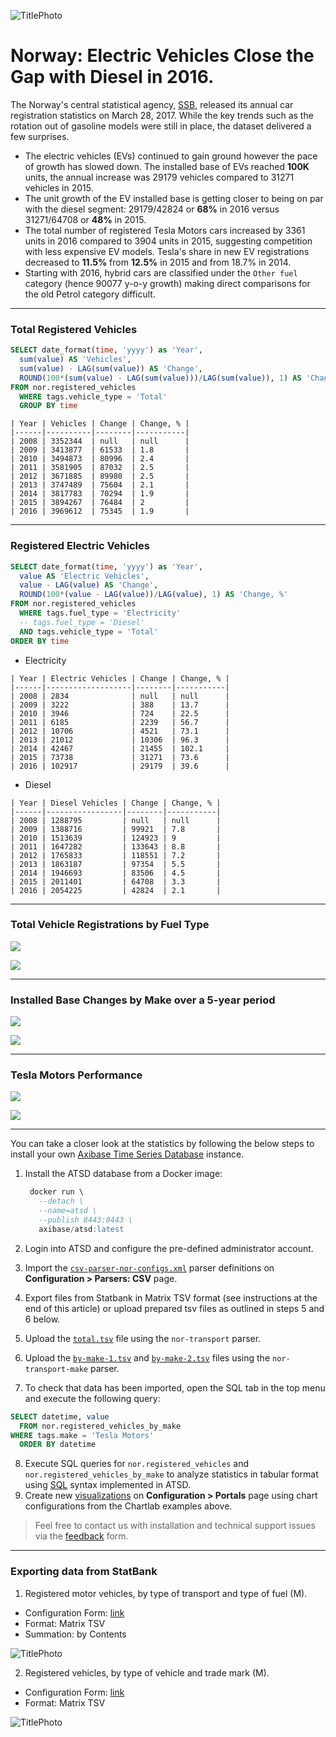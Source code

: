 ![TitlePhoto](Images/TitlePhoto.png)

Norway: Electric Vehicles Close the Gap with Diesel in 2016.
==============

The Norway's central statistical agency, [SSB](https://www.ssb.no/statistikkbanken/selecttable/hovedtabellHjem.asp?KortNavnWeb=bilreg&CMSSubjectArea=transport-og-reiseliv&PLanguage=1&checked=true), released its annual car registration statistics on March 28, 2017. While the key trends such as the rotation out of gasoline models were still in place, the dataset delivered a few surprises.

* The electric vehicles (EVs) continued to gain ground however the pace of growth has slowed down. The installed base of EVs reached **100K** units, the annual increase was 29179 vehicles compared to 31271 vehicles in 2015.
* The unit growth of the EV installed base is getting closer to being on par with the diesel segment: 29179/42824 or **68%** in 2016 versus 31271/64708 or **48%** in 2015.
* The total number of registered Tesla Motors cars increased by 3361 units in 2016 compared to 3904 units in 2015, suggesting competition with less expensive EV models. Tesla's share in new EV registrations decreased to **11.5%** from **12.5%** in 2015 and from 18.7% in 2014.
* Starting with 2016, hybrid cars are classified under the `Other fuel` category (hence 90077 y-o-y growth) making direct comparisons for the old Petrol category difficult.

---

### Total Registered Vehicles

```sql
SELECT date_format(time, 'yyyy') as 'Year',
  sum(value) AS 'Vehicles',
  sum(value) - LAG(sum(value)) AS 'Change',
  ROUND(100*(sum(value) - LAG(sum(value)))/LAG(sum(value)), 1) AS 'Change, %'
FROM nor.registered_vehicles
  WHERE tags.vehicle_type = 'Total'
  GROUP BY time
```

```ls
| Year | Vehicles | Change | Change, % |
|------|----------|--------|-----------|
| 2008 | 3352344  | null   | null      |
| 2009 | 3413877  | 61533  | 1.8       |
| 2010 | 3494873  | 80996  | 2.4       |
| 2011 | 3581905  | 87032  | 2.5       |
| 2012 | 3671885  | 89980  | 2.5       |
| 2013 | 3747489  | 75604  | 2.1       |
| 2014 | 3817783  | 70294  | 1.9       |
| 2015 | 3894267  | 76484  | 2         |
| 2016 | 3969612  | 75345  | 1.9       |
```

---

### Registered Electric Vehicles

```sql
SELECT date_format(time, 'yyyy') as 'Year',
  value AS 'Electric Vehicles',
  value - LAG(value) AS 'Change',
  ROUND(100*(value - LAG(value))/LAG(value), 1) AS 'Change, %'
FROM nor.registered_vehicles
  WHERE tags.fuel_type = 'Electricity'
  -- tags.fuel_type = 'Diesel'
  AND tags.vehicle_type = 'Total'
ORDER BY time
```

* Electricity

```ls
| Year | Electric Vehicles | Change | Change, % |
|------|-------------------|--------|-----------|
| 2008 | 2834              | null   | null      |
| 2009 | 3222              | 388    | 13.7      |
| 2010 | 3946              | 724    | 22.5      |
| 2011 | 6185              | 2239   | 56.7      |
| 2012 | 10706             | 4521   | 73.1      |
| 2013 | 21012             | 10306  | 96.3      |
| 2014 | 42467             | 21455  | 102.1     |
| 2015 | 73738             | 31271  | 73.6      |
| 2016 | 102917            | 29179  | 39.6      |
```

* Diesel

```ls
| Year | Diesel Vehicles | Change | Change, % |
|------|-----------------|--------|-----------|
| 2008 | 1288795         | null   | null      |
| 2009 | 1388716         | 99921  | 7.8       |
| 2010 | 1513639         | 124923 | 9         |
| 2011 | 1647282         | 133643 | 8.8       |
| 2012 | 1765833         | 118551 | 7.2       |
| 2013 | 1863187         | 97354  | 5.5       |
| 2014 | 1946693         | 83506  | 4.5       |
| 2015 | 2011401         | 64708  | 3.3       |
| 2016 | 2054225         | 42824  | 2.1       |
```

---

### Total Vehicle Registrations by Fuel Type

![](Images/chart-total.png)

[![](Images/button.png)](https://apps.axibase.com/chartlab/bbc5e671/5/#fullscreen)

---

### Installed Base Changes by Make over a 5-year period

![](Images/chart-winner-losers.png)

[![](Images/button.png)](https://apps.axibase.com/chartlab/bbc5e671/6/#fullscreen)

---

### Tesla Motors Performance


![](Images/chart-tesla.png)

[![](Images/button.png)](https://apps.axibase.com/chartlab/bbc5e671/7/#fullscreen)

---

You can take a closer
look at the statistics by following the below steps to install your own [Axibase Time Series Database](http://axibase.com/products/axibase-time-series-database/) instance.

1. Install the ATSD database from a Docker image:

   ```sql
    docker run \
      --detach \
      --name=atsd \
      --publish 8443:8443 \
      axibase/atsd:latest
   ```

2. Login into ATSD and configure the pre-defined administrator account.
3. Import the [`csv-parser-nor-configs.xml`](Resources/travel_visas.xml) parser definitions on **Configuration > Parsers: CSV** page.
4. Export files from Statbank in Matrix TSV format (see instructions at the end of this article) or upload prepared tsv files as outlined in steps 5 and 6 below.
5. Upload the [`total.tsv`](Resources/total.tsv) file using the `nor-transport` parser.
6. Upload the [`by-make-1.tsv`](Resources/by-make-1.tsv) and [`by-make-2.tsv`](Resources/by-make-2.tsv) files using the `nor-transport-make` parser.
7. To check that data has been imported, open the SQL tab in the top menu and execute the following query:

  ```sql
  SELECT datetime, value
    FROM nor.registered_vehicles_by_make
  WHERE tags.make = 'Tesla Motors'
    ORDER BY datetime
  ```

8. Execute SQL queries for `nor.registered_vehicles` and `nor.registered_vehicles_by_make` to analyze statistics in tabular format using [SQL](https://github.com/axibase/atsd/tree/master/api/sql#overview) syntax implemented in ATSD.
9. Create new [visualizations](http://axibase.com/products/axibase-time-series-database/visualization/) on **Configuration > Portals** page using chart configurations from the Chartlab examples above.

> Feel free to contact us with installation and technical support issues via the [feedback](https://axibase.com/feedback/) form.

----

### Exporting data from StatBank

1. Registered motor vehicles, by type of transport and type of fuel (M).
  - Configuration Form: [link](https://www.ssb.no/statistikkbanken/selectvarval/Define.asp?subjectcode=&ProductId=&MainTable=RegKjoretoy2&nvl=&PLanguage=1&nyTmpVar=true&CMSSubjectArea=transport-og-reiseliv&KortNavnWeb=bilreg&StatVariant=&checked=true)
  - Format: Matrix TSV  
  - Summation: by Contents

  ![TitlePhoto](Images/table-total.png)

2. Registered vehicles, by type of vehicle and trade mark (M).

  * Configuration Form: [link](https://www.ssb.no/statistikkbanken/selectvarval/Define.asp?subjectcode=&ProductId=&MainTable=RegKjoretoy&nvl=&PLanguage=1&nyTmpVar=true&CMSSubjectArea=transport-og-reiseliv&KortNavnWeb=bilreg&StatVariant=&checked=true)
  * Format: Matrix TSV

  ![TitlePhoto](Images/table-by-make.png)

